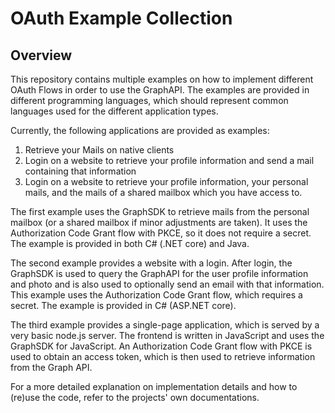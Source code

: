 # OAuth Example Collection

## Overview

This repository contains multiple examples on how to implement different OAuth Flows in order to use the GraphAPI.
The examples are provided in different programming languages, which should represent common languages used for the different application types.

Currently, the following applications are provided as examples:

1.  Retrieve your Mails on native clients
2.  Login on a website to retrieve your profile information and send a mail containing that information
3.  Login on a website to retrieve your profile information, your personal
	mails, and the mails of a shared mailbox which you have access to.

The first example uses the GraphSDK to retrieve mails from the personal mailbox (or a shared mailbox if minor adjustments are taken).
It uses the Authorization Code Grant flow with PKCE, so it does not require a secret. The example is provided in both C# (.NET core) and Java. 

The second example provides a website with a login. After login, the GraphSDK is used to query the GraphAPI for the user profile information and photo and is 
also used to optionally send an email with that information. This example uses the Authorization Code Grant flow, which requires a secret. The example is provided in
C# (ASP.NET core).

The third example provides a single-page application, which is served by a
very basic node.js server. The frontend is written in JavaScript and uses the
GraphSDK for JavaScript. An Authorization Code Grant flow with PKCE is used to
obtain an access token, which is then used to retrieve information from the
Graph API.

For a more detailed explanation on implementation details and how to (re)use the code, refer to the projects' own documentations.
